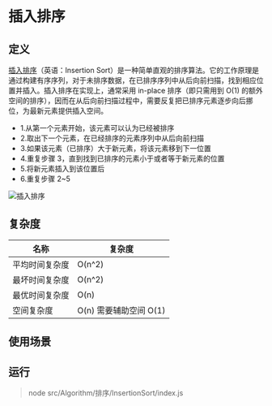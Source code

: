 # 插入排序

## 定义

[插入排序](https://zh.wikipedia.org/wiki/%E6%8F%92%E5%85%A5%E6%8E%92%E5%BA%8F)（英语：Insertion Sort）是一种简单直观的排序算法。它的工作原理是通过构建有序序列，对于未排序数据，在已排序序列中从后向前扫描，找到相应位置并插入。插入排序在实现上，通常采用 in-place 排序（即只需用到 O(1) 的额外空间的排序），因而在从后向前扫描过程中，需要反复把已排序元素逐步向后挪位，为最新元素提供插入空间。

- 1.从第一个元素开始，该元素可以认为已经被排序
- 2.取出下一个元素，在已经排序的元素序列中从后向前扫描
- 3.如果该元素（已排序）大于新元素，将该元素移到下一位置
- 4.重复步骤 3，直到找到已排序的元素小于或者等于新元素的位置
- 5.将新元素插入到该位置后
- 6.重复步骤 2~5

![插入排序](https://upload.wikimedia.org/wikipedia/commons/thumb/0/0f/Insertion-sort-example-300px.gif/220px-Insertion-sort-example-300px.gif)

## 复杂度

| 名称           | 复杂度                 |
| -------------- | ---------------------- |
| 平均时间复杂度 | O(n^2)                 |
| 最坏时间复杂度 | O(n^2)                 |
| 最优时间复杂度 | O(n)                   |
| 空间复杂度     | O(n) 需要辅助空间 O(1) |

## 使用场景

## 运行

> node src/Algorithm/排序/InsertionSort/index.js
